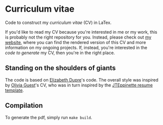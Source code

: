 # Curriculum vitae

Code to construct my _curriculum vitae_ (CV) in LaTex.

If you'd like to read my CV because you're interested in me or my work, this is probably not the right repository for you. Instead, please check out [my website](https://github.com/mloning/), where you can find the rendered version of this CV and more information on my ongoing projects. If, instead, you're interested in the _code to generate_ my CV, then you're in the right place.

## Standing on the shoulders of giants
The code is based on [Elizabeth Dupre](https://github.com/emdupre/dupre-cv)'s code. The overall style was inspired by [Olivia Guest](http://oliviaguest.com)'s CV,
who was in turn inspired by the [JTEppinette resume template](https://www.overleaf.com/articles/jteppinette-resume/wcsdpbkfmstz).

## Compilation
To generate the pdf, simply run `make build`. 

